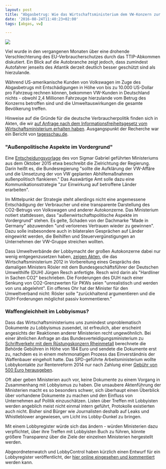 ```yaml
---
layout: post
title: "Abgasbetrug: Wie das Wirtschaftsministerium dem VW-Konzern zur Seite springen wollte"
date: '2016-08-24T11:40:23+02:00'
tags: [abgas, vw]

---
```


<img src="https://raw.githubusercontent.com/okfde/blog.fragdenstaat.de/gh-pages/_posts/2016/vw_affaere_ifg.png">

Viel wurde in den vergangenen Monaten über eine drohende Verschlechterung des EU-Verbraucherschutzes durch das TTIP-Abkommen diskutiert. Ein Blick auf die Autobranche zeigt jedoch, dass zumindest Autofahrer jenseits des Atlantik derzeit deutlich besser geschützt sind als hierzulande.

Während US-amerikanische Kunden von Volkswagen im Zuge des Abgasbetrugs mit Entschädigungen in Höhe von bis zu 10.000 US-Dollar pro Fahrzeug rechnen können, bekommen VW-Kunden in Deutschland nichts - obwohl 2,4 Millionen Fahrzeuge hierzulande vom Betrug des Konzerns betroffen sind und die Umweltauswirkungen die gesamte Bevölkerung treffen.

Hinweise auf die Gründe für die deutsche Verbraucherpolitik finden sich in Akten, die wir <a href="https://fragdenstaat.de/anfrage/dokumente-zu-abgasskandal/">auf Anfrage nach dem Informationsfreiheitsgesetz vom Wirtschaftsministerium erhalten haben</a>. Ausgangspunkt der Recherche war ein Bericht von <a href=" https://www.tagesschau.de/wirtschaft/vw-politik-recherche-101.html">tagesschau.de</a>.

<h3>"Außenpolitische Aspekte im Vordergrund"</h3>

Eine <a href="https://fragdenstaat.de/files/foi/52484/bmwi-auto-vermerke-3.pdf">Entscheidungsvorlage</a> des von Sigmar Gabriel geführten Ministeriums aus dem Oktober 2015 etwa beschreibt die Zielrichtung der Regierung. Darin heißt es, die Bundesregierung "sollte die Aufklärung der VW-Affäre und die Umsetzung der von VW geplanten Abhilfemaßnahmen außenpolitisch flankieren." Das Auswärtige Amt solle dazu eine Kommunikationsstrategie "zur Einwirkung auf betroffene Länder erarbeiten".

Im Mittelpunkt der Strategie steht allerdings nicht eine angemessene Entschädigung der Verbraucher und eine transparente Darstellung des CO2-Betrugs von Volkswagen und anderer Autokonzerne. Das Ministerium notiert stattdessen, dass "außenwirtschaftspolitische Aspekte im Vordergrund" stehen. Es gelte, Schaden von der Dachmarke "Made in Germany" abzuwenden "und verlorenes Vertrauen wieder zu gewinnen". Dazu solle insbesondere auch in bilateralen Gesprächen auf Länder eingewirkt werden, die Beihilfen und Steuervergünstigungen an Unternehmen der VW-Gruppe streichen wollten.

Dass Umweltverbände der Lobbymacht der großen Autokonzerne dabei nur wenig entgegenzusetzen haben, <a href="https://fragdenstaat.de/files/foi/52484/bmwi-auto-vermerke-2.pdf">zeigen Akten</a>, die das Wirtschaftsministerium 2012 in Vorbereitung eines Gesprächs des damaligen Ministers Rösler mit dem Bundesgeschäftsführer der Deutschen Umwelthilfe (DUH) Jürgen Resch anfertigte. Resch wird darin als "Hardliner in Sachen CO2" beschrieben. Die Forderungen des DUH nach einer Senkung von CO2-Grenzwerten für PKWs seien "unrealistisch und werden von uns abgelehnt". Ein offenes Ohr hat der Minister für den Umweltverband nicht: Rösler solle "zurückhaltend argumentieren und die DUH-Forderungen möglichst passiv kommentieren."

<h3>Waffengleichheit im Lobbyismus?</h3>

Dass das Wirtschaftsministeriums uns zumindest unproblematisch Dokumente zu Lobbyismus zusendet, ist erfreulich, aber erscheint angesichts der Reaktionen anderer Ministerien recht ungewöhnlich. Bei einer ähnlichen Anfrage an das Bundesverteidigungsministerium zu <a href="https://fragdenstaat.de/anfrage/schriftverkehr-mit-rheinmetall/">Schriftverkehr mit dem Rüstungskonzern Rheinmetall</a> berechnete die Behörde Gebühren in Höhe von 184 Euro und sendete die Dokumente erst zu, nachdem es in einem mehrmonatigen Prozess das Einverständnis der Waffenbauer eingeholt hatte. Das SPD-geführte Arbeitsministerium wollte Lobbykontakte zur Rentenreform 2014 nur nach Zahlung einer <a href="https://fragdenstaat.de/anfragen/tag/lobbytermine/">Gebühr von 500 Euro herausgeben</a>.

Oft aber geben Ministerien auch vor, keine Dokumente zu einem Vorgang in Zusammenhang mit Lobbyismus zu haben. Die unsaubere Aktenführung der Ministerien macht es so besonders schwer, sich überhaupt einen Überblick über vorhandene Dokumente zu machen und den Einfluss von Unternehmen auf Politik einzuschätzen. Listen über Treffen mit Lobbyisten werden angeblich meist nicht einmal intern geführt, Protokolle existierten auch nicht. Bisher sind Bürger wie Journalisten deshalb auf Leaks und Whistleblower angewiesen, um Licht ins Lobby-Dunkel zu bringen.

Mit einem Lobbyregister würde sich das ändern - würden Ministerien dazu verpflichtet, über ihre Treffen mit Lobbyisten Buch zu führen, könnte größere Transparenz über die Ziele der einzelnen Ministerien hergestellt werden. 

Abgeordnetenwatch und LobbyControl haben kürzlich einen Entwurf für ein Lobbyregister veröffentlicht, der <a href="http://lobbyregister.org/">hier online eingesehen und kommentiert</a> werden kann.


